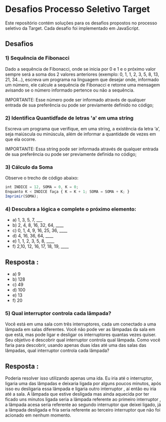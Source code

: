 # Desafios Processo Seletivo Target

Este repositório contém soluções para os desafios propostos no processo seletivo da Target. Cada desafio foi implementado em JavaScript.

## Desafios

### 1) Sequência de Fibonacci

Dado a sequência de Fibonacci, onde se inicia por 0 e 1 e o próximo valor sempre será a soma dos 2 valores anteriores (exemplo: 0, 1, 1, 2, 3, 5, 8, 13, 21, 34...), escreva um programa na linguagem que desejar onde, informado um número, ele calcule a sequência de Fibonacci e retorne uma mensagem avisando se o número informado pertence ou não a sequência.

IMPORTANTE: Esse número pode ser informado através de qualquer entrada de sua preferência ou pode ser previamente definido no código;

### 2) Identifica Quantidfade de letras 'a' em uma string

Escreva um programa que verifique, em uma string, a existência da letra ‘a’, seja maiúscula ou minúscula, além de informar a quantidade de vezes em que ela ocorre.

IMPORTANTE: Essa string pode ser informada através de qualquer entrada de sua preferência ou pode ser previamente definida no código;

### 3) Cálculo da Soma

Observe o trecho de código abaixo:

```js
int INDICE = 12, SOMA = 0, K = 0;
Enquanto K < INDICE faça { K = K + 1; SOMA = SOMA + K; }
Imprimir(SOMA);
```

### 4) Descubra a lógica e complete o próximo elemento:

-   a) 1, 3, 5, 7, \_\_\_
-   b) 2, 4, 8, 16, 32, 64, \_\_\_\_
-   c) 0, 1, 4, 9, 16, 25, 36, \_\_\_\_
-   d) 4, 16, 36, 64, \_\_\_\_
-   e) 1, 1, 2, 3, 5, 8, \_\_\_\_
-   f) 2,10, 12, 16, 17, 18, 19, \_\_\_\_

## Resposta :

-   a) 9
-   b) 128
-   c) 49
-   d) 100
-   e) 13
-   f) 20

### 5) Qual interruptor controla cada lâmpada?

Você está em uma sala com três interruptores, cada um conectado a uma lâmpada em salas diferentes. Você não pode ver as lâmpadas da sala em que está, mas pode ligar e desligar os interruptores quantas vezes quiser. Seu objetivo é descobrir qual interruptor controla qual lâmpada. Como você faria para descobrir, usando apenas duas idas até uma das salas das lâmpadas, qual interruptor controla cada lâmpada?

## Resposta :

Poderia resolver isso utilizando apenas uma ida. Eu iria até o interruptor, ligaria uma das lâmpadas e deixaria ligada por alguns poucos minutos, após isso eu desligaria essa lâmpada e ligaria outro interruptor , aí então eu iria até a sala. A lâmpada que estive desligada mas ainda aquecida por ter ficado uns minutos ligada seria a lâmpada referente ao primeiro interruptor , a lâmpada acesa seria referente ao segundo interruptor que deixei ligado, já a lâmpada desligada e fria seria referente ao terceiro interruptor que não foi acionado em nenhum momento.
